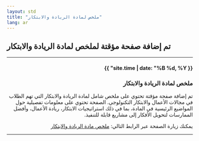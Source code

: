 ```yaml
---
layout: std
title: "ملخص لمادة الريادة والابتكار"
lang: ar
---
```


<div>
  <h2>تم إضافة صفحة مؤقتة لملخص لمادة الريادة والابتكار</h2>
  <hr>
  <div dir="rtl" style="text-align: right;">
    <h4>{{ site.time | date: "%B %d, %Y" }}</h4>
    <h3>ملخص لمادة الريادة والابتكار</h3>
    <p>تم إضافة صفحة مؤقتة تحتوي على ملخص شامل لمادة الريادة والابتكار التي تهم الطلاب في مجالات الأعمال والابتكار التكنولوجي. الصفحة تحتوي على معلومات تفصيلية حول المواضيع الرئيسية في المادة، بما في ذلك استراتيجيات الابتكار، ريادة الأعمال، وأفضل الممارسات لتحويل الأفكار إلى مشاريع قابلة للتنفيذ.</p>
    <p>يمكنك زيارة الصفحة عبر الرابط التالي: <a href="/entrepreneurship/">ملخص مادة الريادة والابتكار</a></p>
  </div>
  <hr>
</div>
